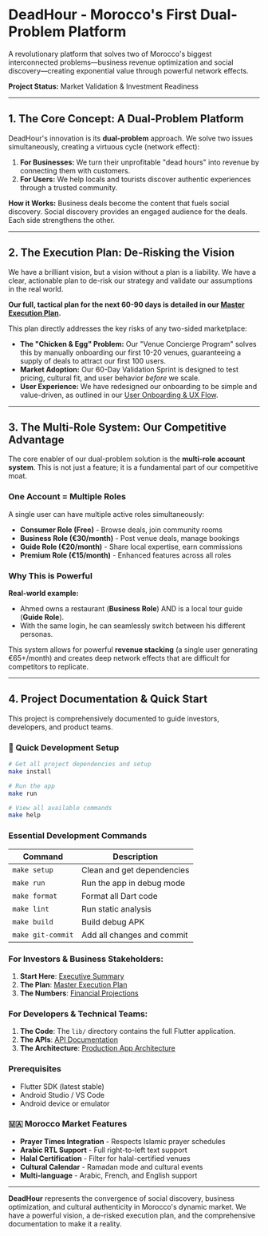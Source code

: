 # DeadHour - Morocco's First Dual-Problem Platform

A revolutionary platform that solves two of Morocco's biggest interconnected problems—business revenue optimization and social discovery—creating exponential value through powerful network effects.

**Project Status:** Market Validation & Investment Readiness

---

## 1. The Core Concept: A Dual-Problem Platform

DeadHour's innovation is its **dual-problem** approach. We solve two issues simultaneously, creating a virtuous cycle (network effect):

1.  **For Businesses:** We turn their unprofitable "dead hours" into revenue by connecting them with customers.
2.  **For Users:** We help locals and tourists discover authentic experiences through a trusted community.

**How it Works:** Business deals become the content that fuels social discovery. Social discovery provides an engaged audience for the deals. Each side strengthens the other.

---

## 2. The Execution Plan: De-Risking the Vision

We have a brilliant vision, but a vision without a plan is a liability. We have a clear, actionable plan to de-risk our strategy and validate our assumptions in the real world.

**Our full, tactical plan for the next 60-90 days is detailed in our [Master Execution Plan](docs/14_master_execution_plan.md).**

This plan directly addresses the key risks of any two-sided marketplace:

-   **The "Chicken & Egg" Problem:** Our "Venue Concierge Program" solves this by manually onboarding our first 10-20 venues, guaranteeing a supply of deals to attract our first 100 users.
-   **Market Adoption:** Our 60-Day Validation Sprint is designed to test pricing, cultural fit, and user behavior *before* we scale.
-   **User Experience:** We have redesigned our onboarding to be simple and value-driven, as outlined in our [User Onboarding & UX Flow](docs/16_user_onboarding_and_ux_flow.md).

---

## 3. The Multi-Role System: Our Competitive Advantage

The core enabler of our dual-problem solution is the **multi-role account system**. This is not just a feature; it is a fundamental part of our competitive moat.

### One Account = Multiple Roles

A single user can have multiple active roles simultaneously:

*   **Consumer Role (Free)** - Browse deals, join community rooms
*   **Business Role (€30/month)** - Post venue deals, manage bookings
*   **Guide Role (€20/month)** - Share local expertise, earn commissions
*   **Premium Role (€15/month)** - Enhanced features across all roles

### Why This is Powerful

**Real-world example:**
*   Ahmed owns a restaurant (**Business Role**) AND is a local tour guide (**Guide Role**).
*   With the same login, he can seamlessly switch between his different personas.

This system allows for powerful **revenue stacking** (a single user generating €65+/month) and creates deep network effects that are difficult for competitors to replicate.

---

## 4. Project Documentation & Quick Start

This project is comprehensively documented to guide investors, developers, and product teams.

### 🚀 Quick Development Setup

```bash
# Get all project dependencies and setup
make install

# Run the app
make run

# View all available commands
make help
```

### Essential Development Commands

| Command | Description |
|---------|-------------|
| `make setup` | Clean and get dependencies |
| `make run` | Run the app in debug mode |
| `make format` | Format all Dart code |
| `make lint` | Run static analysis |
| `make build` | Build debug APK |
| `make git-commit` | Add all changes and commit |

### For Investors & Business Stakeholders:
1.  **Start Here**: [Executive Summary](docs/01_executive_summary_MERGED.md)
2.  **The Plan**: [Master Execution Plan](docs/14_master_execution_plan.md)
3.  **The Numbers**: [Financial Projections](docs/04_financial_projections_MERGED.md)

### For Developers & Technical Teams:
1.  **The Code**: The `lib/` directory contains the full Flutter application.
2.  **The APIs**: [API Documentation](docs/development/17_api_documentation.md)
3.  **The Architecture**: [Production App Architecture](docs/07_production_app_architecture_MERGED.md)

### Prerequisites
- Flutter SDK (latest stable)
- Android Studio / VS Code
- Android device or emulator

### 🇲🇦 Morocco Market Features
- **Prayer Times Integration** - Respects Islamic prayer schedules
- **Arabic RTL Support** - Full right-to-left text support
- **Halal Certification** - Filter for halal-certified venues
- **Cultural Calendar** - Ramadan mode and cultural events
- **Multi-language** - Arabic, French, and English support

---

**DeadHour** represents the convergence of social discovery, business optimization, and cultural authenticity in Morocco's dynamic market. We have a powerful vision, a de-risked execution plan, and the comprehensive documentation to make it a reality.
